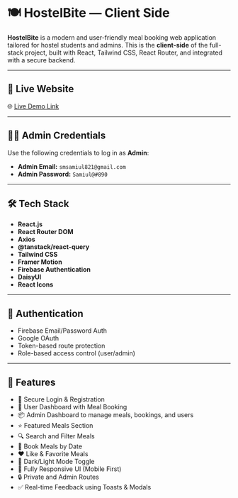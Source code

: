 # 🍽️ HostelBite — Client Side

**HostelBite** is a modern and user-friendly meal booking web application tailored for hostel students and admins. This is the **client-side** of the full-stack project, built with React, Tailwind CSS, React Router, and integrated with a secure backend.

---

## 🚀 Live Website

🌐 [Live Demo Link](https://hostelbite-8a374.web.app/)

---

## 👨‍💼 Admin Credentials  

Use the following credentials to log in as **Admin**:  

- **Admin Email:** `smsamiul821@gmail.com`  
- **Admin Password:** `Samiul@#890`  

---

## 🛠 Tech Stack

- **React.js**
- **React Router DOM**
- **Axios**
- **@tanstack/react-query**
- **Tailwind CSS**
- **Framer Motion**
- **Firebase Authentication**
- **DaisyUI**
- **React Icons**

---

## 🔐 Authentication

- Firebase Email/Password Auth  
- Google OAuth  
- Token-based route protection  
- Role-based access control (user/admin)  

---

## 🔑 Features

- 🔐 Secure Login & Registration  
- 🧑 User Dashboard with Meal Booking  
- 📦 Admin Dashboard to manage meals, bookings, and users  
- ⭐ Featured Meals Section  
- 🔍 Search and Filter Meals  
- 📆 Book Meals by Date  
- ❤️ Like & Favorite Meals  
- 🌙 Dark/Light Mode Toggle  
- 🔄 Fully Responsive UI (Mobile First)  
- 🔒 Private and Admin Routes  
- ✅ Real-time Feedback using Toasts & Modals  
